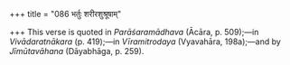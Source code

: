 +++
title = "086 भर्तुः शरीरशुश्रूषाम्"

+++
This verse is quoted in *Parāśaramādhava* (Ācāra, p. 509);—in
*Vivādaratnākara* (p. 419);—in *Vīramitrodaya* (Vyavahāra, 198a);—and by
*Jīmūtavāhana* (Dāyabhāga, p. 259).


